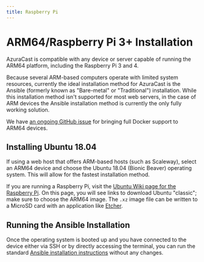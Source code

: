 ```yaml
--- 
title: Raspberry Pi
--- 
```

 
# ARM64/Raspberry Pi 3+ Installation

AzuraCast is compatible with any device or server capable of running the ARM64 platform, including the Raspberry Pi 3 and 4.

Because several ARM-based computers operate with limited system resources, currently the ideal installation method for AzuraCast is the Ansible (formerly known as "Bare-metal" or "Traditional") installation. While this installation method isn't supported for most web servers, in the case of ARM devices the Ansible installation method is currently the only fully working solution.

We have [an ongoing GitHub issue](https://github.com/AzuraCast/AzuraCast/issues/332) for bringing full Docker support to ARM64 devices.

## Installing Ubuntu 18.04

If using a web host that offers ARM-based hosts (such as Scaleway), select an ARM64 device and choose the Ubuntu 18.04 (Bionic Beaver) operating system. This will allow for the fastest installation method.

If you are running a Raspberry Pi, visit the [Ubuntu Wiki page for the Raspberry Pi](https://wiki.ubuntu.com/ARM/RaspberryPi). On this page, you will see links to download Ubuntu "classic"; make sure to choose the ARM64 image. The `.xz` image file can be written to a MicroSD card with an application like [Etcher](https://www.balena.io/etcher/).

## Running the Ansible Installation

Once the operating system is booted up and you have connected to the device either via SSH or by directly accessing the terminal, you can run the standard [Ansible installation instructions](ansible) without any changes.
